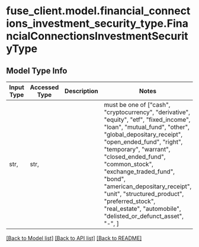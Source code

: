# fuse_client.model.financial_connections_investment_security_type.FinancialConnectionsInvestmentSecurityType

## Model Type Info
Input Type | Accessed Type | Description | Notes
------------ | ------------- | ------------- | -------------
str,  | str,  |  | must be one of ["cash", "cryptocurrency", "derivative", "equity", "etf", "fixed_income", "loan", "mutual_fund", "other", "global_depositary_receipt", "open_ended_fund", "right", "temporary", "warrant", "closed_ended_fund", "common_stock", "exchange_traded_fund", "bond", "american_depositary_receipt", "unit", "structured_product", "preferred_stock", "real_estate", "automobile", "delisted_or_defunct_asset", "-", ] 

[[Back to Model list]](../../README.md#documentation-for-models) [[Back to API list]](../../README.md#documentation-for-api-endpoints) [[Back to README]](../../README.md)

